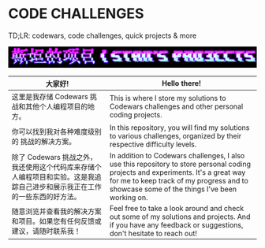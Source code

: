 # CODE CHALLENGES
TD;LR: codewars, code challenges, quick projects & more

![My Projects](https://github.com/munashige/code-challenges/blob/main/readme.gif)

| 大家好! | Hello there! |
|--------|----------------|
| 这里是我存储 Codewars 挑战和其他个人编程项目的地方。 | This is where I store my solutions to Codewars challenges and other personal coding projects. |
| 你可以找到我对各种难度级别的 挑战的解决方案。 | In this repository, you will find my solutions to various challenges, organized by their respective difficulty levels. |
| 除了 Codewars 挑战之外，我还使用这个代码库来存储个人编程项目和实验。这是我追踪自己进步和展示我正在工作的一些东西的好方法。 | In addition to Codewars challenges, I also use this repository to store personal coding projects and experiments. It's a great way for me to keep track of my progress and to showcase some of the things I've been working on. |
| 随意浏览并查看我的解决方案和项目。如果您有任何反馈或建议，请随时联系我！ | Feel free to take a look around and check out some of my solutions and projects. And if you have any feedback or suggestions, don't hesitate to reach out! |
